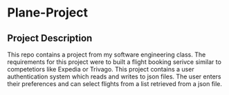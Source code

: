 # Plane-Project
## Project Description
This repo contains a project from my software engineering class. The requirements for this project were to built a flight booking serivce similar to competetiors like Expedia or Trivago. This project contains a user authentication system which reads and writes to json files. The user enters their preferences and can select flights from a list retrieved from a json file.
